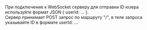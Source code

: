 При подключение к WebSocket серверу для отправки ID юзера используйте формат JSON { userId: ... }.<br>
Сервер принимает POST запрос по маршруту "/", в теле запроса указывайте ID в формате userId: ...
